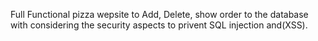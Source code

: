 Full Functional pizza wepsite to Add, Delete, show order to the database with considering the security aspects to privent SQL injection and(XSS).
